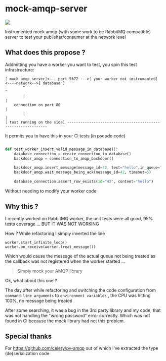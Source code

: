 # mock-amqp-server

![](https://img.shields.io/docker/build/allansimon/mock-amqp-server.svg)

Instrumented mock amqp (with some work to be RabbitMQ compatible) server to test your publisher/consumer at the network level

## What does this propose ?
Addmitting  you have a worker you want to test, you spin this test infrastructure:

````
[ mock amqp server]<--- port 5672 --->[ your worker not instrumented]<----network-->[ database ]
        ^                                                                               ^   
        |                                                                               |
    connection on port 80                                                               |
        |                                                                               |
[ test running on the side] -------------------------------------------------------------
 ````

It permits you to have this in your CI tests  (in pseudo code)

```python

def test_worker_insert_valid_message_in_database():
    database_connection = create_connection_to_database()
    backdoor_amqp = connection_to_amqp_backdoor()
    
    backdoor_amqp.insert_message(message_id=42, text="hello",in_queue="messages_to_treat")
    backdoor_amqp.wait_message_being_ack(message_id=42, timeout=5)
    
    database_connection.assert_row_exists(id="42", content="hello") 

```

Without needing to modify your worker code

## Why this ?

I recently worked on RabbitMQ worker, the unit tests were all good, 95% tests coverage ... BUT IT WAS NOT WORKING

How ? While refactoring I simply inverted the line 

```
worker.start_infinite_loop()
worker.on_receive(worker.treat_message())
```

Which would cause the message of the actual queue not being treated as the callback was not registered when the worker started ...

> Simply mock your AMQP library

Ok, what about this one ?

The day after while refactoring and switching the code configuration from `command-line arguments` to `environment variables` , the CPU was hitting 100%, no message being treated

After some searching, it was a bug in the 3rd party library and my code, that was not handling the "wrong password" error correctly. Which was not found in CI because the mock library had not this problem.

## Special thanks

For https://github.com/celery/py-amqp out of which I've extracted the type (de)serialization code
